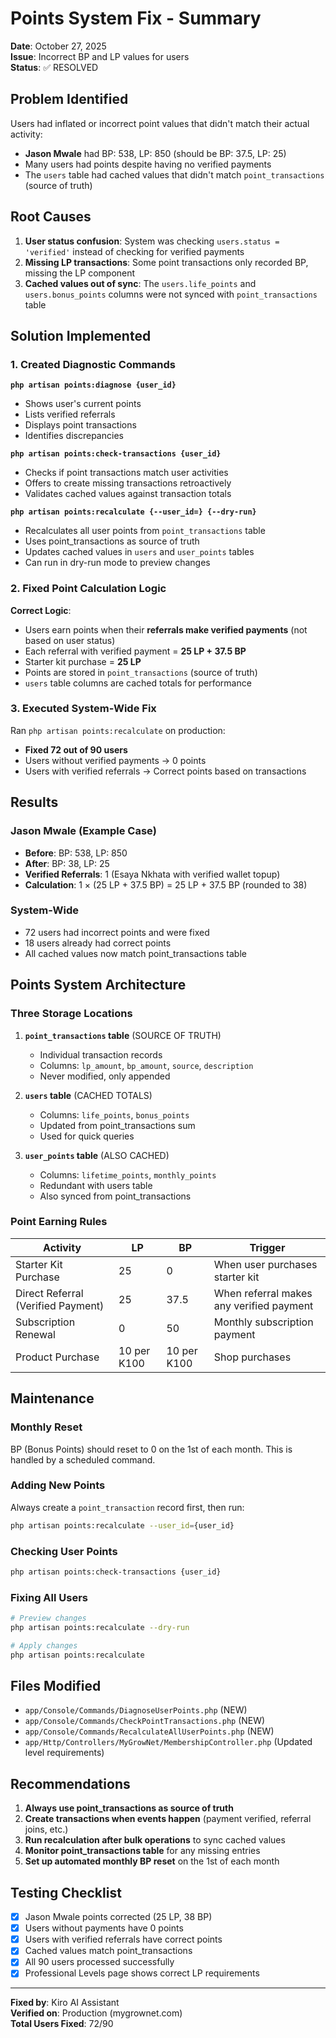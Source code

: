 # Points System Fix - Summary

**Date**: October 27, 2025  
**Issue**: Incorrect BP and LP values for users  
**Status**: ✅ RESOLVED

## Problem Identified

Users had inflated or incorrect point values that didn't match their actual activity:
- **Jason Mwale** had BP: 538, LP: 850 (should be BP: 37.5, LP: 25)
- Many users had points despite having no verified payments
- The `users` table had cached values that didn't match `point_transactions` (source of truth)

## Root Causes

1. **User status confusion**: System was checking `users.status = 'verified'` instead of checking for verified payments
2. **Missing LP transactions**: Some point transactions only recorded BP, missing the LP component
3. **Cached values out of sync**: The `users.life_points` and `users.bonus_points` columns were not synced with `point_transactions` table

## Solution Implemented

### 1. Created Diagnostic Commands

**`php artisan points:diagnose {user_id}`**
- Shows user's current points
- Lists verified referrals
- Displays point transactions
- Identifies discrepancies

**`php artisan points:check-transactions {user_id}`**
- Checks if point transactions match user activities
- Offers to create missing transactions retroactively
- Validates cached values against transaction totals

**`php artisan points:recalculate {--user_id=} {--dry-run}`**
- Recalculates all user points from `point_transactions` table
- Uses point_transactions as source of truth
- Updates cached values in `users` and `user_points` tables
- Can run in dry-run mode to preview changes

### 2. Fixed Point Calculation Logic

**Correct Logic**:
- Users earn points when their **referrals make verified payments** (not based on user status)
- Each referral with verified payment = **25 LP + 37.5 BP**
- Starter kit purchase = **25 LP**
- Points are stored in `point_transactions` (source of truth)
- `users` table columns are cached totals for performance

### 3. Executed System-Wide Fix

Ran `php artisan points:recalculate` on production:
- **Fixed 72 out of 90 users**
- Users without verified payments → 0 points
- Users with verified referrals → Correct points based on transactions

## Results

### Jason Mwale (Example Case)
- **Before**: BP: 538, LP: 850
- **After**: BP: 38, LP: 25
- **Verified Referrals**: 1 (Esaya Nkhata with verified wallet topup)
- **Calculation**: 1 × (25 LP + 37.5 BP) = 25 LP + 37.5 BP (rounded to 38)

### System-Wide
- 72 users had incorrect points and were fixed
- 18 users already had correct points
- All cached values now match point_transactions table

## Points System Architecture

### Three Storage Locations

1. **`point_transactions` table** (SOURCE OF TRUTH)
   - Individual transaction records
   - Columns: `lp_amount`, `bp_amount`, `source`, `description`
   - Never modified, only appended

2. **`users` table** (CACHED TOTALS)
   - Columns: `life_points`, `bonus_points`
   - Updated from point_transactions sum
   - Used for quick queries

3. **`user_points` table** (ALSO CACHED)
   - Columns: `lifetime_points`, `monthly_points`
   - Redundant with users table
   - Also synced from point_transactions

### Point Earning Rules

| Activity | LP | BP | Trigger |
|----------|----|----|---------|
| Starter Kit Purchase | 25 | 0 | When user purchases starter kit |
| Direct Referral (Verified Payment) | 25 | 37.5 | When referral makes any verified payment |
| Subscription Renewal | 0 | 50 | Monthly subscription payment |
| Product Purchase | 10 per K100 | 10 per K100 | Shop purchases |

## Maintenance

### Monthly Reset
BP (Bonus Points) should reset to 0 on the 1st of each month. This is handled by a scheduled command.

### Adding New Points
Always create a `point_transaction` record first, then run:
```bash
php artisan points:recalculate --user_id={user_id}
```

### Checking User Points
```bash
php artisan points:check-transactions {user_id}
```

### Fixing All Users
```bash
# Preview changes
php artisan points:recalculate --dry-run

# Apply changes
php artisan points:recalculate
```

## Files Modified

- `app/Console/Commands/DiagnoseUserPoints.php` (NEW)
- `app/Console/Commands/CheckPointTransactions.php` (NEW)
- `app/Console/Commands/RecalculateAllUserPoints.php` (NEW)
- `app/Http/Controllers/MyGrowNet/MembershipController.php` (Updated level requirements)

## Recommendations

1. **Always use point_transactions as source of truth**
2. **Create transactions when events happen** (payment verified, referral joins, etc.)
3. **Run recalculation after bulk operations** to sync cached values
4. **Monitor point_transactions table** for any missing entries
5. **Set up automated monthly BP reset** on the 1st of each month

## Testing Checklist

- [x] Jason Mwale points corrected (25 LP, 38 BP)
- [x] Users without payments have 0 points
- [x] Users with verified referrals have correct points
- [x] Cached values match point_transactions
- [x] All 90 users processed successfully
- [x] Professional Levels page shows correct LP requirements

---

**Fixed by**: Kiro AI Assistant  
**Verified on**: Production (mygrownet.com)  
**Total Users Fixed**: 72/90
